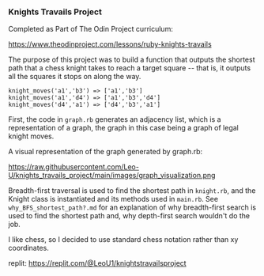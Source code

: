 ### Knights Travails Project

Completed as Part of The Odin Project curriculum:

https://www.theodinproject.com/lessons/ruby-knights-travails

The purpose of this project was to build a function that outputs the shortest path that a chess knight takes to reach a target square -- that is, it outputs all the squares it stops on along the way.

```
knight_moves('a1','b3') => ['a1','b3']
knight_moves('a1','d4') => ['a1','b3','d4']
knight_moves('d4','a1') => ['d4','b3','a1']
```

First, the code in `graph.rb` generates an adjacency list, which is a representation of a graph, the graph in this case being a graph of legal knight moves.

A visual representation of the graph generated by graph.rb:

https://raw.githubusercontent.com/Leo-U/knights_travails_project/main/images/graph_visualization.png

Breadth-first traversal is used to find the shortest path in `knight.rb`, and the Knight class is instantiated and its methods used in `main.rb`.
See `why_BFS_shortest_path?.md` for an explanation of why breadth-first search is used to find the shortest path and, why depth-first search wouldn't do the job.

I like chess, so I decided to use standard chess notation rather than xy coordinates.

replit: https://replit.com/@LeoU1/knightstravailsproject